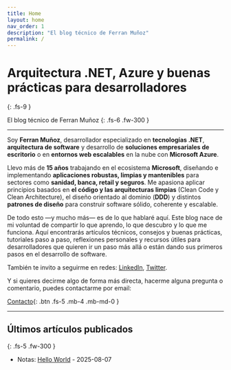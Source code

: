```yaml
---
title: Home
layout: home
nav_order: 1
description: "El blog técnico de Ferran Muñoz"
permalink: /
---
```


# Arquitectura .NET, Azure y buenas prácticas para desarrolladores
{: .fs-9 }

El blog técnico de Ferran Muñoz
{: .fs-6 .fw-300 }

---

Soy **Ferran Muñoz**, desarrollador especializado en **tecnologías .NET**, **arquitectura de software** y desarrollo de **soluciones empresariales de escritorio** o en **entornos web escalables** en la nube con **Microsoft Azure**.

Llevo más de **15 años** trabajando en el ecosistema **Microsoft**, diseñando e implementando **aplicaciones robustas, limpias y mantenibles** para sectores como **sanidad, banca, retail y seguros**. Me apasiona aplicar principios basados en **el código y las arquitecturas limpias** (Clean Code y Clean Architecture), el diseño orientado al dominio (**DDD**) y distintos **patrones de diseño** para construir software sólido, coherente y escalable.

De todo esto —y mucho más— es de lo que hablaré aquí. Este blog nace de mi voluntad de compartir lo que aprendo, lo que descubro y lo que me funciona. Aquí encontrarás artículos técnicos, consejos y buenas prácticas, tutoriales paso a paso, reflexiones personales y recursos útiles para desarrolladores que quieren ir un paso más allá o están dando sus primeros pasos en el desarrollo de software.

También te invito a seguirme en redes: [LinkedIn][LinkedInUrl], [Twitter][TwitterUrl].

Y si quieres decirme algo de forma más directa, hacerme alguna pregunta o comentario, puedes contactarme por email:

[Contacto][Email]{: .btn .fs-5 .mb-4 .mb-md-0 }

----

## Últimos artículos publicados
{: .fs-5 .fw-300 }

- Notas: [Hello World][HelloWorldUrl] - 2025-08-07

[Email]: mailto:ferran@email.com?subject=Consulta
[LinkedInUrl]: https://www.linkedin.com/in/ferran-muñoz-dev
[TwitterUrl]: https://x.com/ferran_munoz
[HelloWorldUrl]: docs/notas/hello-world
